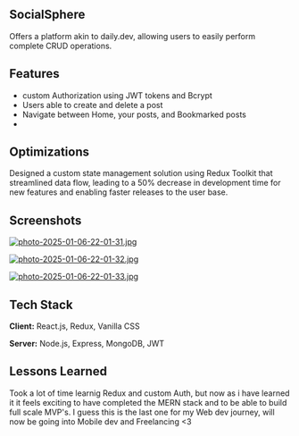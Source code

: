 ## SocialSphere

 Offers a platform akin to daily.dev, allowing users to easily perform complete CRUD operations.

## Features

- custom Authorization using JWT tokens and Bcrypt
- Users able to create and delete a post
- Navigate between Home, your posts, and Bookmarked posts
- 

## Optimizations

Designed a custom state management solution using Redux Toolkit that streamlined data flow, leading to a 50% decrease in development time for new features and enabling faster releases to the user base. 

## Screenshots

[![photo-2025-01-06-22-01-31.jpg](https://i.postimg.cc/QdFvVVLs/photo-2025-01-06-22-01-31.jpg)](https://postimg.cc/68NMmW51)

[![photo-2025-01-06-22-01-32.jpg](https://i.postimg.cc/Cx9X8YY8/photo-2025-01-06-22-01-32.jpg)](https://postimg.cc/XrcsMRrN)

[![photo-2025-01-06-22-01-33.jpg](https://i.postimg.cc/PqZczcrR/photo-2025-01-06-22-01-33.jpg)](https://postimg.cc/gwzNGghV)

## Tech Stack

**Client:** React.js, Redux, Vanilla CSS

**Server:** Node.js, Express, MongoDB, JWT


## Lessons Learned

Took a lot of time learnig Redux and custom Auth, but now as i have learned it it feels exciting to have completed the MERN stack and to be able to build full scale MVP's.
I guess this is the last one for my Web dev journey, will now be going into Mobile dev and Freelancing <3


